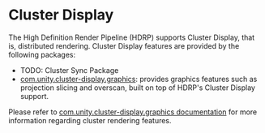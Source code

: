 # Cluster Display

The High Definition Render Pipeline (HDRP) supports Cluster Display, that is, distributed rendering. Cluster Display features are provided by the following packages:
* TODO: Cluster Sync Package
* [com.unity.cluster-display.graphics](https://github.com/Unity-Technologies/com.unity.cluster-display.graphics): provides graphics features such as projection slicing and overscan, built on top of HDRP's Cluster Display support.

Please refer to [com.unity.cluster-display.graphics documentation](https://github.com/Unity-Technologies/com.unity.cluster-display.graphics/blob/master/Documentation%7E/index.md) for more information regarding cluster rendering features.